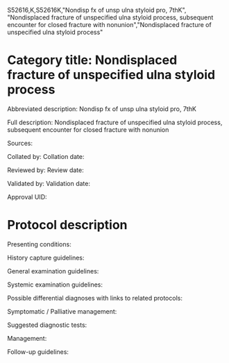 S52616,K,S52616K,"Nondisp fx of unsp ulna styloid pro, 7thK", "Nondisplaced fracture of unspecified ulna styloid process, subsequent encounter for closed fracture with nonunion","Nondisplaced fracture of unspecified ulna styloid process"
# Category title: Nondisplaced fracture of unspecified ulna styloid process

Abbreviated description: Nondisp fx of unsp ulna styloid pro, 7thK

Full description: Nondisplaced fracture of unspecified ulna styloid process, subsequent encounter for closed fracture with nonunion

Sources:

Collated by:
Collation date:

Reviewed by:
Review date:

Validated by:
Validation date:

Approval UID:

# Protocol description

Presenting conditions:

History capture guidelines:

General examination guidelines:

Systemic examination guidelines:

Possible differential diagnoses with links to related protocols:

Symptomatic / Palliative management:

Suggested diagnostic tests:

Management:

Follow-up guidelines:
